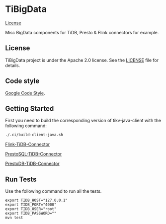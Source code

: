 # TiBigData

[License](https://github.com/pingcap-incubator/TiBigData/blob/master/LICENSE)

Misc BigData components for TiDB, Presto & Flink connectors for example.

## License

TiBigData project is under the Apache 2.0 license. See the [LICENSE](./LICENSE) file for details.

## Code style

[Google Code Style](https://github.com/google/styleguide).

## Getting Started

First you need to build the corresponding version of tikv-java-client with the following command:
```bash
./.ci/build-client-java.sh
```

[Flink-TiDB-Connector](./flink/README.md)

[PrestoSQL-TiDB-Connector](./prestosql/README.md)

[PrestoDB-TiDB-Connector](./prestodb/README.md)

## Run Tests

Use the following command to run all the tests.

```
export TIDB_HOST="127.0.0.1"
export TIDB_PORT="4000"
export TIDB_USER="root"
export TIDB_PASSWORD=""
mvn test
```
